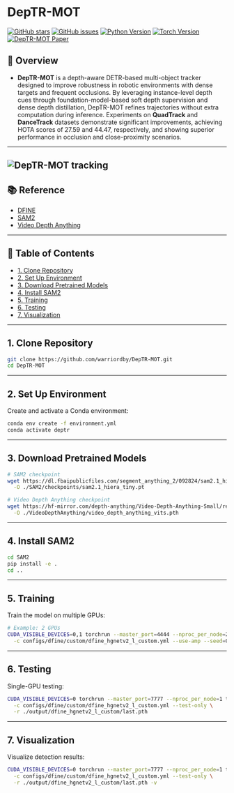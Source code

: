 
# DepTR-MOT
[![GitHub stars](https://img.shields.io/github/stars/warriordby/DepTR-MOT.svg?style=social&color=yellow)](https://github.com/warriordby/DepTR-MOT/stargazers)
[![GitHub issues](https://img.shields.io/github/issues/warriordby/DepTR-MOT.svg?style=flat-square&color=orange)](https://github.com/warriordby/DepTR-MOT/issues)
[![Python Version](https://img.shields.io/badge/python-3.11.9-brightgreen.svg)](https://www.python.org/)
[![Torch Version](https://img.shields.io/badge/torch-2.7.1-red.svg)](https://pytorch.org/)
[![DepTR-MOT Paper](https://img.shields.io/badge/DepTR--MOT-Paper-blue.svg)](https://arxiv.org/abs/2509.17323v1)

## 🔹 Overview


- **DepTR-MOT** is a depth-aware DETR-based multi-object tracker designed to improve robustness in robotic environments with dense targets and frequent occlusions. By leveraging instance-level depth cues through foundation-model-based soft depth supervision and dense depth distillation, DepTR-MOT refines trajectories without extra computation during inference. Experiments on **QuadTrack** and **DanceTrack** datasets demonstrate significant improvements, achieving HOTA scores of 27.59 and 44.47, respectively, and showing superior performance in occlusion and close-proximity scenarios.
---
![DepTR-MOT tracking](./assert/quadtrack.png)
---
<!-- ![DepTR-MOT Pipeline](./assert/pipline.png)
--- -->
## 📚 Reference

- [DFINE](https://github.com/Peterande/D-FINE)  
- [SAM2](https://github.com/facebookresearch/sam2)  
- [Video Depth Anything](https://github.com/DepthAnything/Video-Depth-Anything)  

---

## 📖 Table of Contents

- [1. Clone Repository](#1-clone-repository)  
- [2. Set Up Environment](#2-set-up-environment)  
- [3. Download Pretrained Models](#3-download-pretrained-models)  
- [4. Install SAM2](#4-install-sam2)  
- [5. Training](#5-training)  
- [6. Testing](#6-testing)  
- [7. Visualization](#7-visualization)  

---

## 1. Clone Repository

```bash
git clone https://github.com/warriordby/DepTR-MOT.git
cd DepTR-MOT
````

---

## 2. Set Up Environment

Create and activate a Conda environment:

```bash
conda env create -f environment.yml
conda activate deptr
```

---

## 3. Download Pretrained Models

```bash
# SAM2 checkpoint
wget https://dl.fbaipublicfiles.com/segment_anything_2/092824/sam2.1_hiera_tiny.pt \
  -O ./SAM2/checkpoints/sam2.1_hiera_tiny.pt

# Video Depth Anything checkpoint
wget https://hf-mirror.com/depth-anything/Video-Depth-Anything-Small/resolve/main/video_depth_anything_vits.pth \
  -O ./VideoDepthAnything/video_depth_anything_vits.pth
```

---

## 4. Install SAM2

```bash
cd SAM2
pip install -e .
cd ..
```

---

## 5. Training

Train the model on multiple GPUs:

```bash
# Example: 2 GPUs
CUDA_VISIBLE_DEVICES=0,1 torchrun --master_port=4444 --nproc_per_node=2 train.py \
  -c configs/dfine/custom/dfine_hgnetv2_l_custom.yml --use-amp --seed=0
```

---

## 6. Testing

Single-GPU testing:

```bash
CUDA_VISIBLE_DEVICES=0 torchrun --master_port=7777 --nproc_per_node=1 train.py \
  -c configs/dfine/custom/dfine_hgnetv2_l_custom.yml --test-only \
  -r ./output/dfine_hgnetv2_l_custom/last.pth
```

---

## 7. Visualization

Visualize detection results:

```bash
CUDA_VISIBLE_DEVICES=0 torchrun --master_port=7777 --nproc_per_node=1 train.py \
  -c configs/dfine/custom/dfine_hgnetv2_l_custom.yml --test-only \
  -r ./output/dfine_hgnetv2_l_custom/last.pth -v
```

<!-- --- -->
<!-- 
## 8. TODO

* [ ] Add multi-GPU testing instructions
* [ ] Add example datasets and results
* [ ] Include model evaluation metrics
* [ ] Add detailed troubleshooting guide
* [ ] Add GIF or screenshot examples in README -->